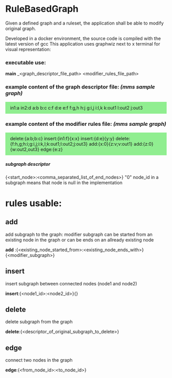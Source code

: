 # RuleBasedGraph
Given a defined graph and a ruleset, the application shall be able to modify original graph.

Developed in a docker environment, the source code is compiled with the latest version of gcc
This application uses graphwiz next to x terminal for visual representation:
### executable use:
**main** _<graph_descriptor_file_path> <modifier_rules_file_path>

### example content of the graph descriptor file: _(mms sample graph)_

<div style='background: lightgreen; padding: 10px 15px; line-height'> 
in1:a
in2:d
a:b
b:c
c:f
d:e
e:f
f:g,h
h:j
g:i,j
i:l,k
k:out1
l:out2
j:out3
</div>

### example content of the modifier rules file: _(mms sample graph)_

<div style='background: lightgreen; padding: 10px 15px; line-height'> 
delete:{a:b;b:c}
insert:{in1:f}{x:x}
insert:{d:e}{y:y}
delete:{f:h,g;h:i;g:i,j;i:k,l;k:out1;l:out2;j:out3}
add:{x:0}{z:v;v:out1}
add:{z:0}{w:out2,out3}
edge:{e:z}
</div>


##### subgraph descriptor
{<start_node>:<comma_separated_list_of_end_nodes>}
"0" node_id in a subgraph means that node is null in the implementation
# rules usable:
## add
add subgraph to the graph:
modifier subgraph can be started from an existing node in the graph
or can be ends on an allready existing node

**add** :{<existing_node_started_from>:<existing_node_ends_with>}{<modifier_subgraph>}

## insert
insert subgraph between connected nodes (node1 and node2)

**insert**:{<node1_id>:<node2_id>}{<subgraph descriptor>}

## delete
delete subgraph from the graph

**delete**:{<descriptor_of_original_subgraph_to_delete>}

##  edge
connect two nodes in the graph

**edge**:{<from_node_id>:<to_node_id>}





